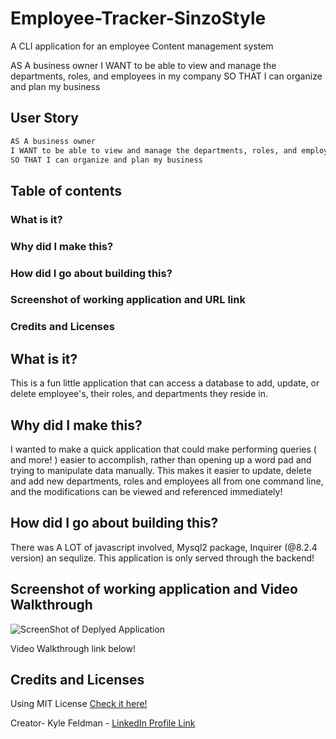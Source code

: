 # Employee-Tracker-SinzoStyle
A CLI application for an employee Content management system


AS A business owner
I WANT to be able to view and manage the departments, roles, and employees in my company
SO THAT I can organize and plan my business

## User Story
```md
AS A business owner
I WANT to be able to view and manage the departments, roles, and employees in my company
SO THAT I can organize and plan my business
```

## Table of contents

### What is it?
### Why did I make this?
### How did I go about building this?
### Screenshot of working application and URL link
### Credits and Licenses

## What is it?
This is a fun little application that can access a database to add, update, or delete employee's, their roles, and departments they reside in.

## Why did I make this?
I wanted to make a quick application that could make performing queries ( and more! ) easier to accomplish, rather than opening up a word pad and trying to manipulate data manually. This makes it easier to update, delete and add new departments, roles and employees all from one command line, and the modifications can be viewed and referenced immediately!


## How did I go about building this?
There was A LOT of javascript involved, Mysql2 package, Inquirer (@8.2.4 version) an sequlize. This application is only served through the backend!

## Screenshot of working application and Video Walkthrough
![ScreenShot of Deplyed Application](/.png)

Video Walkthrough link below!


## Credits and Licenses
Using MIT License [Check it here!](https://opensource.org/licenses/MIT)

Creator- Kyle Feldman - [LinkedIn Profile Link](https://www.linkedin.com/in/kyle-feldman-427b5624b)